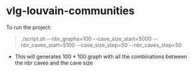 # vlg-louvain-communities

To run the project:
> ./script.sh --nbr_graphs=100 --cave_size_start=5000 --nbr_caves_start=5100 --cave_size_step=50 --nbr_caves_step=50

* This will generates 100 * 100 graph with all the combinations between the nbr caves and the cave size
